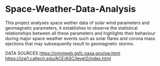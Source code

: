 # Space-Weather-Data-Analysis
This project analyses space wether data of solar wind parameters and geomagnetic parameters, it establishes to observe the statistical relationships between all these parameters and highlights their behaviour during major space weather events such as solar flares and corona mass ejections that may subsequently result to geomagnetic storms.

DATA SOURCES
https://omniweb.gsfc.nasa.gov/ow.html
https://izw1.caltech.edu/ACE/ASC/level2/index.html


